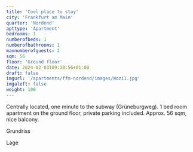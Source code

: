 ```yaml
---
title: 'Cool place to stay'
city: 'Frankfurt am Main'
quarter: 'Nordend'
apttype: 'Apartment'
bedrooms: 1
numberofbeds: 1
numberofbathrooms: 1
maxnumberofguests: 2
sqm: 56
floor: 'Ground floor'
date: 2024-02-03T09:30:56+01:00
draft: false
imgurl: '/apartments/ffm-nordend/images/Wozi1.jpg'
imgaleft: false
weight: 100
---
```


Centrally located, one minute to the subway (Grüneburgweg). 1 bed room apartment on the ground floor, private parking included. Approx. 56 sqm, nice balcony.

Grundriss

Lage
